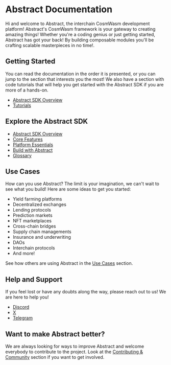 # Abstract Documentation

Hi and welcome to Abstract, the interchain CosmWasm development platform! Abstract's CosmWasm framework is your gateway 
to creating amazing things! Whether you're a coding genius or just getting started, Abstract has got your back! By 
building composable modules you'll be crafting scalable masterpieces in no time!.

## Getting Started

You can read the documentation in the order it is presented, or you can jump to the section that interests you the most! We 
also have a section with code tutorials that will help you get started with the Abstract SDK if you are more of a hands-on.

- [Abstract SDK Overview](./1_sdk_intro.md)
- [Tutorials](./10_tutorials.md)

## Explore the Abstract SDK

- [Abstract SDK Overview](./1_sdk_intro.md)
- [Core Features](./1_sdk_intro.md)
- [Platform Essentials](./1_sdk_intro.md)
- [Build with Abstract](./4_get_started/)
- [Glossary](./9_glossary.md)

## Use Cases

How can you use Abstract? The limit is your imagination, we can't wait to see what you build! Here are some ideas to get
you started:

- Yield farming platforms
- Decentralized exchanges
- Lending protocols
- Prediction markets
- NFT marketplaces
- Cross-chain bridges
- Supply chain managements
- Insurance and underwriting
- DAOs
- Interchain protocols
- And more!

See how others are using Abstract in the [Use Cases](./7_use_cases/index.md) section.

## Help and Support

If you feel lost or have any doubts along the way, please reach out to us! We are here to help you!

- [Discord](https://discord.com/invite/uch3Tq3aym)
- [X](https://x.com/AbstractSDK)
- [Telegram](https://t.me/AbstractSDK)

## Want to make Abstract better?

We are always looking for ways to improve Abstract and welcome everybody to contribute to the project. Look at the 
[Contributing & Community](./contributing.md) section if you want to get involved.